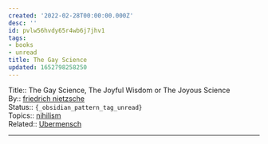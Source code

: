 ```yaml
---
created: '2022-02-28T00:00:00.000Z'
desc: ''
id: pvlw56hvdy65r4wb6j7jhv1
tags:
- books
- unread
title: The Gay Science
updated: 1652798258250
---
```

   
Title:: The Gay Science, The Joyful Wisdom or The Joyous Science   
By:: [friedrich nietzsche](../../resources/people/friedrich%20nietzsche.md)   
Status:: `{_obsidian_pattern_tag_unread}`   
Topics:: [nihilism](../../topics/nihilism.md)   
Related:: [Ubermensch](/not_created.md)   
   
   
---